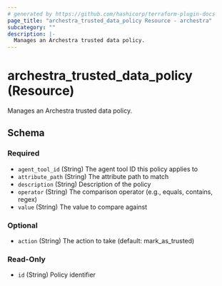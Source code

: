 ```yaml
---
# generated by https://github.com/hashicorp/terraform-plugin-docs
page_title: "archestra_trusted_data_policy Resource - archestra"
subcategory: ""
description: |-
  Manages an Archestra trusted data policy.
---
```


# archestra_trusted_data_policy (Resource)

Manages an Archestra trusted data policy.



<!-- schema generated by tfplugindocs -->
## Schema

### Required

- `agent_tool_id` (String) The agent tool ID this policy applies to
- `attribute_path` (String) The attribute path to match
- `description` (String) Description of the policy
- `operator` (String) The comparison operator (e.g., equals, contains, regex)
- `value` (String) The value to compare against

### Optional

- `action` (String) The action to take (default: mark_as_trusted)

### Read-Only

- `id` (String) Policy identifier
